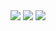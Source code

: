 <img href="https://steamcommunity.com/id/trackedby" src="https://img.shields.io/badge/Steam-000000?style=for-the-badge&logo=steam&logoColor=white"/>
<img src="https://img.shields.io/badge/HTML-239120?style=for-the-badge&logo=html5&logoColor=white"/>
<img src="https://img.shields.io/badge/CSS-239120?&style=for-the-badge&logo=css3&logoColor=white"/>

